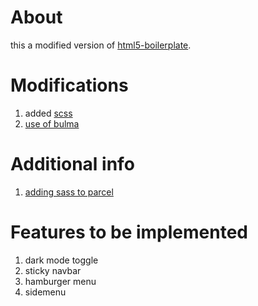 # About

this a modified version of [html5-boilerplate](https://github.com/h5bp/html5-boilerplate).

# Modifications

1. added [scss](https://sass-lang.com/guide)
2. [use of bulma](https://github.com/jgthms/bulma)

# Additional info

1. [adding sass to parcel](https://parceljs.org/scss.html)

# Features to be implemented

1. dark mode toggle
2. sticky navbar
3. hamburger menu
4. sidemenu